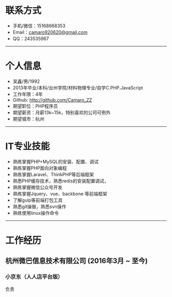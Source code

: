 # 联系方式
- 手机/微信：15168668353
- Email：camaro920620@gmail.com
- QQ：243535967

---

# 个人信息

 - 吴鑫/男/1992 
 - 2013年毕业/本科/台州学院/材料物理专业/自学C.PHP.JavaScript
 - 工作年限：4年
 - Github: http://github.com/Camaro_ZZ 
 - 期望职位：PHP程序员
 - 期望薪资：月薪13k~15k，特别喜欢的公司可例外
 - 期望城市：杭州
 
---
# IT专业技能
 - 熟练掌握PHP+MySQL的安装、配置、调试
 - 熟练掌握PHP面向对象编程
 - 熟练掌握Laravel、ThinkPHP等后端框架
 - 熟悉PHP缓存技术，熟悉redis的安装配置调试，
 - 熟练掌握微信公众号开发
 - 熟练掌握Jquery、vue、backbone 等前端框架
 - 了解gulp等前端打包工具
 - 熟悉git操做，熟悉svn操作
 - 熟练使用linux操作命令
 
---
# 工作经历
## 杭州微巴信息技术有限公司  (2016年3月 ~ 至今)
### 小京东（人人店平台版）
 负责
